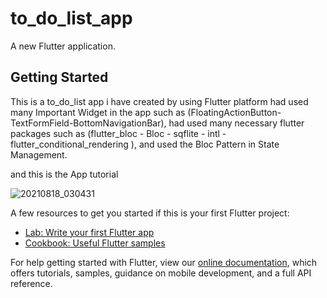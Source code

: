 # to_do_list_app

A new Flutter application.

## Getting Started

This is a to_do_list app i have created by using Flutter platform
had used many Important Widget in the app such as (FloatingActionButton-TextFormField-BottomNavigationBar),
had used many necessary flutter packages such as (flutter_bloc  -  Bloc  -  sqflite  -  intl - flutter_conditional_rendering ),
and used the Bloc Pattern in State Management.


and this is the App tutorial



![20210818_030431](https://user-images.githubusercontent.com/54869237/129820390-845e4a93-80bb-4e5a-b942-feac4a37983f.gif)






A few resources to get you started if this is your first Flutter project:

- [Lab: Write your first Flutter app](https://flutter.dev/docs/get-started/codelab)
- [Cookbook: Useful Flutter samples](https://flutter.dev/docs/cookbook)

For help getting started with Flutter, view our
[online documentation](https://flutter.dev/docs), which offers tutorials,
samples, guidance on mobile development, and a full API reference.
